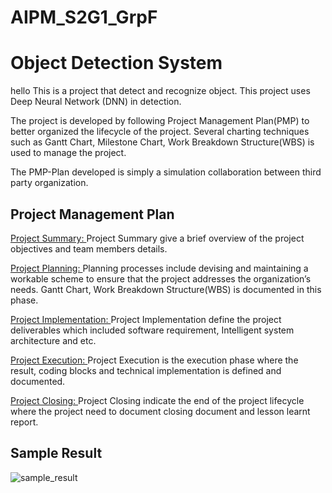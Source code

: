 # AIPM_S2G1_GrpF
Object Detection System
=====
hello
This is a project that detect and recognize object. This project uses Deep Neural Network (DNN) in detection.

The project is developed by following Project Management Plan(PMP) to better organized the lifecycle of the project. Several charting techniques such as Gantt Chart, Milestone Chart, Work Breakdown Structure(WBS) is used to manage the project.

The PMP-Plan developed is simply a simulation collaboration between third party organization.

Project Management Plan
-----
[Project Summary: ](Project_Documentation/A-Project_Summary.md)
Project Summary give a brief overview of the project objectives and team members details.

[Project Planning: ](Project_Documentation/B-Project_Planning.md)
Planning processes include devising and maintaining a workable scheme to ensure that the project addresses the organization’s needs. Gantt Chart, Work Breakdown Structure(WBS) is documented in this phase.

[Project Implementation: ](Project_Documentation/C-Project_Implementation)
Project Implementation define the project deliverables which included software requirement, Intelligent system architecture and etc.

[Project Execution: ](Project_Documentation/D-Project_Execution.md)
Project Execution is the execution phase where the result, coding blocks and technical implementation is defined and documented.

[Project Closing: ](Project_Documentation/E-Project_Closing.md)
Project Closing indicate the end of the project lifecycle where the project need to document closing document and lesson learnt report.

Sample Result
-----
![sample_result](https://github.com/lawlipyang/AIPM_S2G1_GrpF/blob/96811b4d146ac4fc10a56c66696c69cd408f5dcf/Project_Documentation/Assets/sample_result.png)
